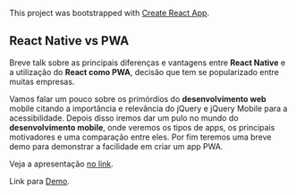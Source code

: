 This project was bootstrapped with [Create React App](https://github.com/facebook/create-react-app).

## React Native vs PWA

Breve talk sobre as principais diferenças e vantagens entre **React Native** e a utilização do **React como PWA**, decisão que tem se popularizado entre muitas empresas.

Vamos falar um pouco sobre os primórdios do **desenvolvimento web** mobile citando a importância e relevância do jQuery e jQuery Mobile para a acessibilidade. Depois disso iremos dar um pulo no mundo do **desenvolvimento mobile**, onde veremos os tipos de apps, os principais motivadores e uma comparação entre eles. Por fim teremos uma breve demo para demonstrar a facilidade em criar um app PWA.

Veja a apresentação [no link](https://marco-souza.github.io/react-native-vs-pwa/).

Link para [Demo](https://marco-souza.github.io/react-native-vs-pwa-demo/).
